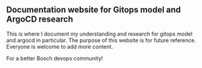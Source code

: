 ## Documentation website for Gitops model and ArgoCD research

This is where I document my understanding and research for gitops model and argocd in particular. The purpose of this website is for future reference. Everyone is welcome to add more content. 

For a better Bosch devops community!

